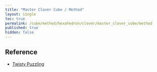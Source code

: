 ```yaml
---
title: "Master Clover Cube / Method"
layout: single
toc: true
permalink: /cube/method/hexahedron/clover/master_clover_cube/method
published: true
hidden: false
---
```

<head>
  <base target="_blank">
</head>



## Reference

- [Twisty Puzzling](https://youtu.be/xHiTobT8YYI)
